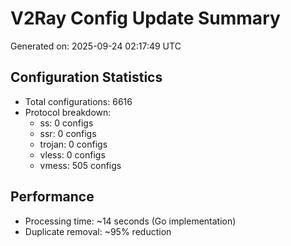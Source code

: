 # V2Ray Config Update Summary
Generated on: 2025-09-24 02:17:49 UTC

## Configuration Statistics
- Total configurations: 6616
- Protocol breakdown:
  - ss: 0 configs
  - ssr: 0 configs
  - trojan: 0 configs
  - vless: 0 configs
  - vmess: 505 configs

## Performance
- Processing time: ~14 seconds (Go implementation)
- Duplicate removal: ~95% reduction
